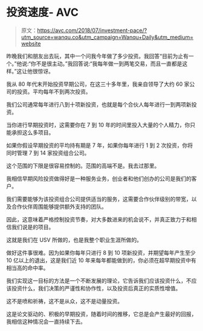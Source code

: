 # 投资速度- AVC

> 原文：<https://avc.com/2018/07/investment-pace/?utm_source=wanqu.co&utm_campaign=Wanqu+Daily&utm_medium=website>

昨晚我们和朋友出去玩，其中一个问我今年做了多少投资。我回答“目前为止有一个。”他说:“你不是很主动。”我回答说:“我每年做一到两笔交易，而且一直都是这样。”这让他很惊讶。

我从 80 年代末开始投资早期公司，在这三十多年里，我亲自领导了大约 60 家公司的投资。平均每年不到两次投资。

我们公司通常每年进行八到十项新投资，也就是每个合伙人每年进行一到两项新投资。

当你进行早期投资时，这需要你在 7 到 10 年的时间里投入大量的个人精力，你只能承担这么多项目。

如果你假设早期投资的平均持有期是 7 年，如果你每年进行 1 到 2 次投资，你将同时管理 7 到 14 家投资组合公司。

这个范围的下限是很容易控制的。范围的高端不是。我去过那里。

我相信早期风险投资做得好是一种服务业务，创业者和他们创办的公司是我们的客户。

我们需要能够为该投资组合公司提供适当的服务，这需要合作伙伴级别的带宽，以及合作伙伴周围能够提供额外支持的团队。

因此，这意味着严格控制投资节奏，对大多数进来的机会说不，并真正致力于和相信我们说是的项目。

这就是我们在 USV 所做的，也是我整个职业生涯所做的。

做好这件事很难。因为如果你每年只进行 8 到 10 项新投资，并期望每年产生至少 10 亿以上的退出，这是我们近 10 年来每年都能做到的，你必须在超早期投资中有相当高的命中率。

我们实现这一目标的方法是一个不断发展的理论，它告诉我们应该投资什么，不应该投资什么，我们决策的严谨性和协作性，以及投资后真正的实质性增值。

这不是喷和祈祷，这不是从众，这不是动量投资。

这是论文驱动的、积极的早期投资，随着时间的推移，它总是会产生最好的回报，我相信这种情况会一直持续下去。